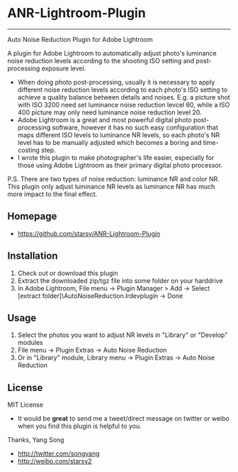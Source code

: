 ANR-Lightroom-Plugin
====================
----
Auto Noise Reduction Plugin for Adobe Lightroom


A plugin for Adobe Lightroom to automatically adjust photo's luminance noise reduction levels according to the shooting ISO setting and post-processing exposure level.

* When doing photo post-processing, usually it is necessary to apply different noise reduction levels according to each photo's ISO setting to achieve a quality balance between details and noises.  E.g. a picture shot with ISO 3200 need set luminance noise reduction levcel 60, while a ISO 400 picture may only need luminance noise reduction level 20. 
* Adobe Lightroom is a great and most powerful digital photo post-processing software, however it has no such easy configuration that maps different ISO levels to luminance NR levels, so each photo's NR level has to be manually adjusted which becomes a boring and time-costing step.
* I wrote this plugin to make photographer's life easier, especially for those using Adobe Lightroom as their primary digital photo processor.

P.S. There are two types of noise reduction: luminance NR and color NR. This plugin only adjust luminance NR levels as luminance NR has much more impact to the final effect.

Homepage
---------
* https://github.com/starsy/ANR-Lightroom-Plugin

Installation
---------
1. Check out or download this plugin
2. Extract the downloaded zip/tgz file into some folder on your harddrive
3. In Adobe Lightroom, File menu -> Plugin Manager > Add -> Select [extract folder]\AutoNoiseReduction.lrdevplugin -> Done

Usage
---------
1. Select the photos you want to adjust NR levels in "Library" or "Develop" modules
2. File menu -> Plugin Extras -> Auto Noise Reduction
3. Or in "Library" module,      Library menu -> Plugin Extras -> Auto Noise Reduction
     
License
---------
MIT License


* It would be **great** to send me a tweet/direct message on twitter or weibo when you find this plugin is helpful to you.

Thanks,
Yang Song

- http://twitter.com/songyang
- http://weibo.com/starsy2

